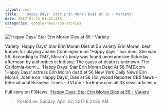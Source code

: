 ```yaml
---
layout: post
title:  "'Happy Days' Star Erin Moran Dies at 56 - Variety"
date: 2017-04-23 01:21:33Z
categories: google-news-top-stories
---
```


!['Happy Days' Star Erin Moran Dies at 56 - Variety](https://pmcvariety.files.wordpress.com/2017/04/erinmorandead.jpg?w=1000&h=750&crop=1)

Variety 'Happy Days' Star Erin Moran Dies at 56 Variety Erin Moran, best known for playing Joanie Cunningham on “Happy days,” has died. She was 56. According to TMZ, Moran's body was found unresponsive Saturday afternoon by authorities in Indiana. The cause of death is unknown. The California-born ... 'Happy Days' Star Erin Moran Dead At 56 TMZ.com 'Happy Days' actress Erin Moran dead at 56 New York Daily News Erin Moran, Joanie on 'Happy Days', Dies at 56 Hollywood Reporter CBS News - International Business Times - TVLine - fox6now.com all 33 news articles »


Full story on F3News: ['Happy Days' Star Erin Moran Dies at 56 - Variety](http://www.f3nws.com/n/CYzUpF)

> Posted on: Sunday, April 23, 2017 6:21:33 AM
